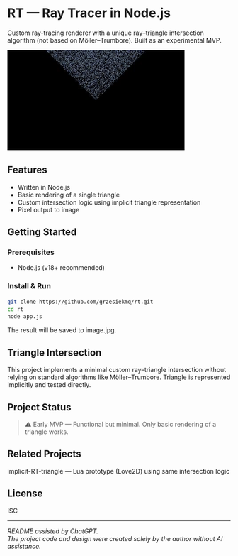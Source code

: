 # RT — Ray Tracer in Node.js

Custom ray-tracing renderer with a unique ray–triangle intersection algorithm (not based on Möller–Trumbore). Built as an experimental MVP.

![Example Output](image.jpg)

## Features
- Written in Node.js
- Basic rendering of a single triangle
- Custom intersection logic using implicit triangle representation
- Pixel output to image

## Getting Started

### Prerequisites
- Node.js (v18+ recommended)

### Install & Run
```bash
git clone https://github.com/grzesiekmq/rt.git
cd rt
node app.js  
```
The result will be saved to image.jpg.

## Triangle Intersection

This project implements a minimal custom ray–triangle intersection without relying on standard algorithms like Möller–Trumbore. Triangle is represented implicitly and tested directly.

## Project Status

> ⚠️ Early MVP — Functional but minimal. Only basic rendering of a triangle works.



## Related Projects

implicit-RT-triangle — Lua prototype (Love2D) using same intersection logic


## License

ISC

---

*README assisted by ChatGPT.  
The project code and design were created solely by the author without AI assistance.*
